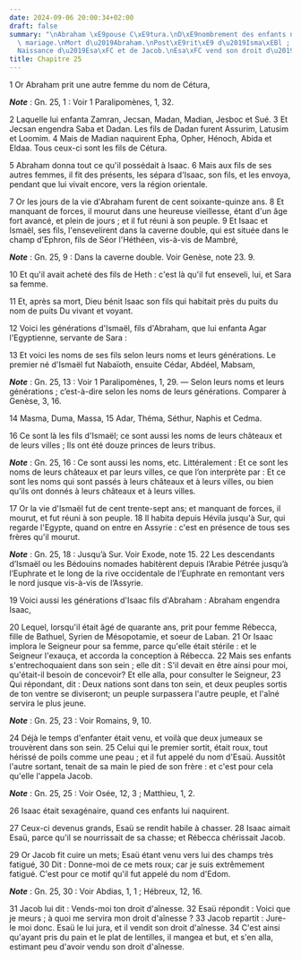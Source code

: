 ```yaml
---
date: 2024-09-06 20:00:34+02:00
draft: false
summary: "\nAbraham \xE9pouse C\xE9tura.\nD\xE9nombrement des enfants n\xE9s de ce\
  \ mariage.\nMort d\u2019Abraham.\nPost\xE9rit\xE9 d\u2019Isma\xEBl ; sa mort.\n\
  Naissance d\u2019Esa\xFC et de Jacob.\nEsa\xFC vend son droit d\u2019a\xEEnesse.\n"
title: Chapitre 25
---
```





1 Or Abraham prit une autre femme du nom de Cétura,

***Note*** :  Gn. 25, 1 : Voir 1 Paralipomènes, 1, 32.

2 Laquelle lui enfanta Zamran, Jecsan, Madan, Madian, Jesboc et Sué. 3 Et Jecsan engendra Saba et Dadan. Les fils de Dadan furent Assurim, Latusim et Loomim. 4 Mais de Madian naquirent Epha, Opher, Hénoch, Abida et Eldaa. Tous ceux-ci sont les fils de Cétura.


5 Abraham donna tout ce qu'il possédait à Isaac. 6 Mais aux fils de ses autres femmes, il fit des présents, les sépara d'Isaac, son fils, et les envoya, pendant que lui vivait encore, vers la région orientale.


7 Or les jours de la vie d'Abraham furent de cent soixante-quinze ans. 8 Et manquant de forces, il mourut dans une heureuse vieillesse, étant d'un âge fort avancé, et plein de jours ; et il fut réuni à son peuple. 9 Et Isaac et Ismaël, ses fils, l'ensevelirent dans la caverne double, qui est située dans le champ d'Ephron, fils de Séor l'Héthéen, vis-à-vis de Mambré,

***Note*** :  Gn. 25, 9 : Dans la caverne double. Voir Genèse, note 23. 9.

10 Et qu'il avait acheté des fils de Heth : c'est là qu'il fut enseveli, lui, et Sara sa femme.


11 Et, après sa mort, Dieu bénit Isaac son fils qui habitait près du puits du nom de puits Du vivant et voyant.


12 Voici les générations d'Ismaël, fils d'Abraham, que lui enfanta Agar l'Egyptienne, servante de Sara :


13 Et voici les noms de ses fils selon leurs noms et leurs générations. Le premier né d'Ismaël fut Nabaïoth, ensuite Cédar, Abdéel, Mabsam,

***Note*** :  Gn. 25, 13 : Voir 1 Paralipomènes, 1, 29. ― Selon leurs noms et leurs générations ; c’est-à-dire selon les noms de leurs générations. Comparer à Genèse, 3, 16.

14 Masma, Duma, Massa, 15 Adar, Théma, Séthur, Naphis et Cedma.


16 Ce sont là les fils d'Ismaël; ce sont aussi les noms de leurs châteaux et de leurs villes ; Ils ont été douze princes de leurs tribus.

***Note*** :  Gn. 25, 16 : Ce sont aussi les noms, etc. Littéralement : Et ce sont les noms de leurs châteaux et par leurs villes, ce que l’on interprète par : Et ce sont les noms qui sont passés à leurs châteaux et à leurs villes, ou bien qu’ils ont donnés à leurs châteaux et à leurs villes.


17 Or la vie d'Ismaël fut de cent trente-sept ans; et manquant de forces, il mourut, et fut réuni à son peuple. 18 Il habita depuis Hévila jusqu'à Sur, qui regarde l'Egypte, quand on entre en Assyrie : c'est en présence de tous ses frères qu'il mourut.

***Note*** :  Gn. 25, 18 : Jusqu’à Sur. Voir Exode, note 15. 22 Les descendants d’Ismaël ou les Bédouins nomades habitèrent depuis l’Arabie Pétrée jusqu’à l’Euphrate et le long de la rive occidentale de l’Euphrate en remontant vers le nord jusque vis-à-vis de l’Assyrie.


19 Voici aussi les générations d'Isaac fils d'Abraham : Abraham engendra Isaac,


20 Lequel, lorsqu'il était âgé de quarante ans, prit pour femme Rébecca, fille de Bathuel, Syrien de Mésopotamie, et soeur de Laban. 21 Or Isaac implora le Seigneur pour sa femme, parce qu'elle était stérile : et le Seigneur l'exauça, et accorda la conception à Rébecca. 22 Mais ses enfants s'entrechoquaient dans son sein ; elle dit : S'il devait en être ainsi pour moi, qu'était-il besoin de concevoir? Et elle alla, pour consulter le Seigneur, 23 Qui répondant, dit : Deux nations sont dans ton sein, et deux peuples sortis de ton ventre se diviseront; un peuple surpassera l'autre peuple, et l'aîné servira le plus jeune.

***Note*** :  Gn. 25, 23 : Voir Romains, 9, 10.


24 Déjà le temps d'enfanter était venu, et voilà que deux jumeaux se trouvèrent dans son sein. 25 Celui qui le premier sortit, était roux, tout hérissé de poils comme une peau ; et il fut appelé du nom d'Esaü. Aussitôt l'autre sortant, tenait de sa main le pied de son frère : et c'est pour cela qu'elle l'appela Jacob.

***Note*** :  Gn. 25, 25 : Voir Osée, 12, 3 ; Matthieu, 1, 2.

26 Isaac était sexagénaire, quand ces enfants lui naquirent.


27 Ceux-ci devenus grands, Esaü se rendit habile à chasser. 28 Isaac aimait Esaü, parce qu'il se nourrissait de sa chasse; et Rébecca chérissait Jacob.


29 Or Jacob fit cuire un mets; Esaü étant venu vers lui des champs très fatigué, 30 Dit : Donne-moi de ce mets roux; car je suis extrêmement fatigué. C'est pour ce motif qu'il fut appelé du nom d'Edom.

***Note*** :  Gn. 25, 30 : Voir Abdias, 1, 1 ; Hébreux, 12, 16.

31 Jacob lui dit : Vends-moi ton droit d'aînesse. 32 Esaü répondit : Voici que je meurs ; à quoi me servira mon droit d'aînesse ? 33 Jacob repartit : Jure-le moi donc. Esaü le lui jura, et il vendit son droit d'aînesse. 34 C'est ainsi qu'ayant pris du pain et le plat de lentilles, il mangea et but, et s'en alla, estimant peu d'avoir vendu son droit d'aînesse.

